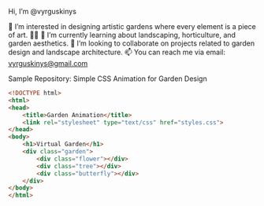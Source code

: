 Hi, I’m @vyrguskinys</strong></summary>

👀 I’m interested in designing artistic gardens where every element is a piece of art. 🌿🎨
🌱 I’m currently learning about landscaping, horticulture, and garden aesthetics.
💞️ I’m looking to collaborate on projects related to garden design and landscape architecture.
📫 You can reach me via email: vyrguskinys@gmail.com
</details>

Sample Repository: Simple CSS Animation for Garden Design

```html
<!DOCTYPE html>
<html>
<head>
    <title>Garden Animation</title>
    <link rel="stylesheet" type="text/css" href="styles.css">
</head>
<body>
    <h1>Virtual Garden</h1>
    <div class="garden">
        <div class="flower"></div>
        <div class="tree"></div>
        <div class="butterfly"></div>
    </div>
</body>
</html>
